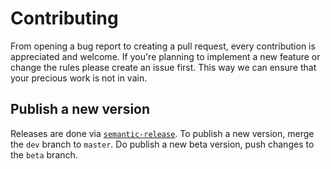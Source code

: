 # Contributing

From opening a bug report to creating a pull request, every contribution is appreciated and welcome. If you're planning to implement a new feature or change the rules please create an issue first. This way we can ensure that your precious work is not in vain.

## Publish a new version

Releases are done via [`semantic-release`](https://github.com/semantic-release/semantic-release). To publish a new version, merge the `dev` branch to `master`. Do publish a new beta version, push changes to the `beta` branch.